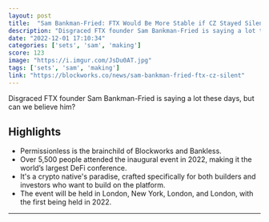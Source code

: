 ```yaml
---
layout: post
title:  "Sam Bankman-Fried: FTX Would Be More Stable if CZ Stayed Silent"
description: "Disgraced FTX founder Sam Bankman-Fried is saying a lot these days, but can we believe him?"
date: "2022-12-01 17:10:34"
categories: ['sets', 'sam', 'making']
score: 123
image: "https://i.imgur.com/JsDu0AT.jpg"
tags: ['sets', 'sam', 'making']
link: "https://blockworks.co/news/sam-bankman-fried-ftx-cz-silent"
---
```


Disgraced FTX founder Sam Bankman-Fried is saying a lot these days, but can we believe him?

## Highlights

- Permissionless is the brainchild of Blockworks and Bankless.
- Over 5,500 people attended the inaugural event in 2022, making it the world’s largest DeFi conference.
- It's a crypto native's paradise, crafted specifically for both builders and investors who want to build on the platform.
- The event will be held in London, New York, London, and London, with the first being held in 2022.

---
